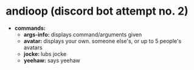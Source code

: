 # andioop (discord bot attempt no. 2)

- <b> commands: </b>
  - <b> args-info: </b> displays command/arguments given
  - <b> avatar: </b> displays your own. someone else's, or up to 5 people's avatars
  - <b> jocke: </b> lubs jocke
  - <b> yeehaw:</b> says yeehaw
